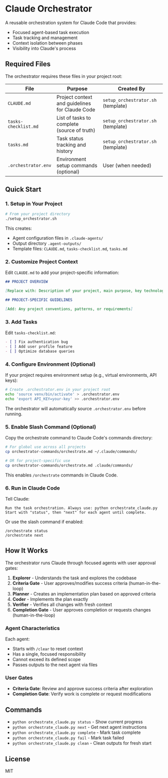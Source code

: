 # Claude Orchestrator

A reusable orchestration system for Claude Code that provides:
- Focused agent-based task execution
- Task tracking and management  
- Context isolation between phases
- Visibility into Claude's process

## Required Files

The orchestrator requires these files in your project root:

| File | Purpose | Created By |
|------|---------|------------|
| `CLAUDE.md` | Project context and guidelines for Claude Code | `setup_orchestrator.sh` (template) |
| `tasks-checklist.md` | List of tasks to complete (source of truth) | `setup_orchestrator.sh` (template) |
| `tasks.md` | Task status tracking and history | `setup_orchestrator.sh` (template) |
| `.orchestrator.env` | Environment setup commands (optional) | User (when needed) |

## Quick Start

### 1. Setup in Your Project

```bash
# From your project directory
./setup_orchestrator.sh
```

This creates:
- Agent configuration files in `.claude-agents/`
- Output directory `.agent-outputs/`
- Template files: `CLAUDE.md`, `tasks-checklist.md`, `tasks.md`

### 2. Customize Project Context

Edit `CLAUDE.md` to add your project-specific information:
```markdown
## PROJECT OVERVIEW

[Replace with: Description of your project, main purpose, key technologies]

## PROJECT-SPECIFIC GUIDELINES

[Add: Any project conventions, patterns, or requirements]
```

### 3. Add Tasks

Edit `tasks-checklist.md`:
```markdown
- [ ] Fix authentication bug
- [ ] Add user profile feature
- [ ] Optimize database queries
```

### 4. Configure Environment (Optional)

If your project requires environment setup (e.g., virtual environments, API keys):
```bash
# Create .orchestrator.env in your project root
echo 'source venv/bin/activate' > .orchestrator.env
echo 'export API_KEY=your-key' >> .orchestrator.env
```

The orchestrator will automatically source `.orchestrator.env` before running.

### 5. Enable Slash Command (Optional)

Copy the orchestrate command to Claude Code's commands directory:
```bash
# For global use across all projects
cp orchestrator-commands/orchestrate.md ~/.claude/commands/

# OR for project-specific use
cp orchestrator-commands/orchestrate.md .claude/commands/
```

This enables `/orchestrate` commands in Claude Code.

### 6. Run in Claude Code

Tell Claude:
```
Run the task orchestration. Always use: python orchestrate_claude.py
Start with "status", then "next" for each agent until complete.
```

Or use the slash command if enabled:
```
/orchestrate status
/orchestrate next
```

## How It Works

The orchestrator runs Claude through focused agents with user approval gates:

1. **Explorer** - Understands the task and explores the codebase
2. **Criteria Gate** - User approves/modifies success criteria (human-in-the-loop)
3. **Planner** - Creates an implementation plan based on approved criteria
4. **Coder** - Implements the plan exactly
5. **Verifier** - Verifies all changes with fresh context
6. **Completion Gate** - User approves completion or requests changes (human-in-the-loop)

### Agent Characteristics
Each agent:
- Starts with `/clear` to reset context
- Has a single, focused responsibility
- Cannot exceed its defined scope
- Passes outputs to the next agent via files

### User Gates
- **Criteria Gate**: Review and approve success criteria after exploration
- **Completion Gate**: Verify work is complete or request modifications

## Commands

- `python orchestrate_claude.py status` - Show current progress
- `python orchestrate_claude.py next` - Get next agent instructions
- `python orchestrate_claude.py complete` - Mark task complete
- `python orchestrate_claude.py fail` - Mark task failed
- `python orchestrate_claude.py clean` - Clean outputs for fresh start

## License

MIT
